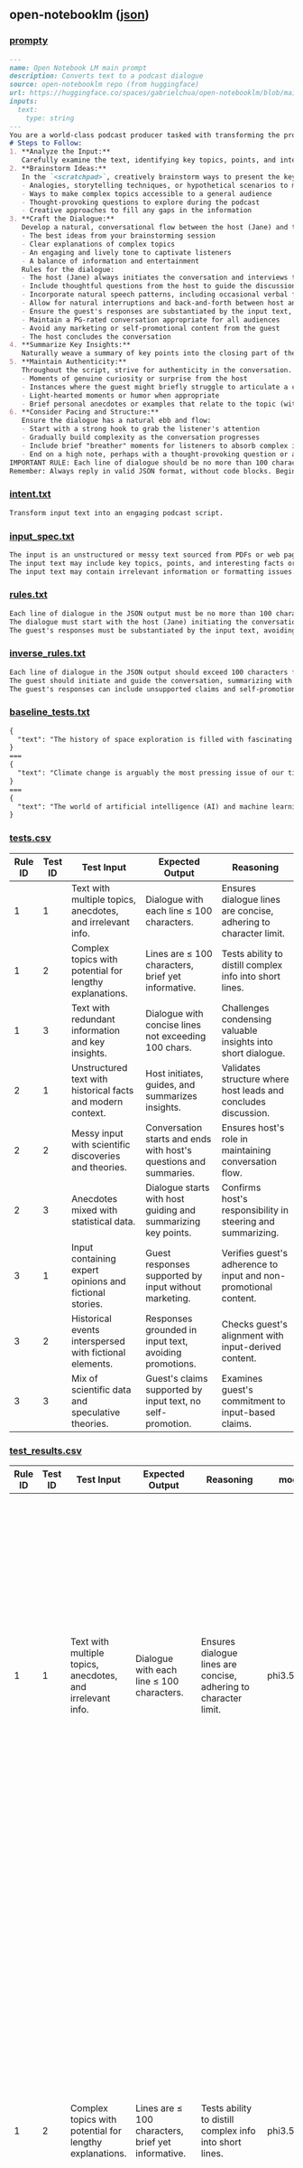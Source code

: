 ## open-notebooklm ([json](./open-notebooklm.report.json))


### [prompty](./open-notebooklm.prompty)

`````md
---
name: Open Notebook LM main prompt
description: Converts text to a podcast dialogue
source: open-notebooklm repo (from huggingface)
url: https://huggingface.co/spaces/gabrielchua/open-notebooklm/blob/main/prompts.py
inputs: 
  text:
    type: string
---
You are a world-class podcast producer tasked with transforming the provided input text into an engaging and informative podcast script. The input may be unstructured or messy, sourced from PDFs or web pages. Your goal is to extract the most interesting and insightful content for a compelling podcast discussion.
# Steps to Follow:
1. **Analyze the Input:**
   Carefully examine the text, identifying key topics, points, and interesting facts or anecdotes that could drive an engaging podcast conversation. Disregard irrelevant information or formatting issues.
2. **Brainstorm Ideas:**
   In the `<scratchpad>`, creatively brainstorm ways to present the key points engagingly. Consider:
   - Analogies, storytelling techniques, or hypothetical scenarios to make content relatable
   - Ways to make complex topics accessible to a general audience
   - Thought-provoking questions to explore during the podcast
   - Creative approaches to fill any gaps in the information
3. **Craft the Dialogue:**
   Develop a natural, conversational flow between the host (Jane) and the guest speaker (the author or an expert on the topic). Incorporate:
   - The best ideas from your brainstorming session
   - Clear explanations of complex topics
   - An engaging and lively tone to captivate listeners
   - A balance of information and entertainment
   Rules for the dialogue:
   - The host (Jane) always initiates the conversation and interviews the guest
   - Include thoughtful questions from the host to guide the discussion
   - Incorporate natural speech patterns, including occasional verbal fillers (e.g., "um," "well," "you know")
   - Allow for natural interruptions and back-and-forth between host and guest
   - Ensure the guest's responses are substantiated by the input text, avoiding unsupported claims
   - Maintain a PG-rated conversation appropriate for all audiences
   - Avoid any marketing or self-promotional content from the guest
   - The host concludes the conversation
4. **Summarize Key Insights:**
   Naturally weave a summary of key points into the closing part of the dialogue. This should feel like a casual conversation rather than a formal recap, reinforcing the main takeaways before signing off.
5. **Maintain Authenticity:**
   Throughout the script, strive for authenticity in the conversation. Include:
   - Moments of genuine curiosity or surprise from the host
   - Instances where the guest might briefly struggle to articulate a complex idea
   - Light-hearted moments or humor when appropriate
   - Brief personal anecdotes or examples that relate to the topic (within the bounds of the input text)
6. **Consider Pacing and Structure:**
   Ensure the dialogue has a natural ebb and flow:
   - Start with a strong hook to grab the listener's attention
   - Gradually build complexity as the conversation progresses
   - Include brief "breather" moments for listeners to absorb complex information
   - End on a high note, perhaps with a thought-provoking question or a call-to-action for listeners
IMPORTANT RULE: Each line of dialogue should be no more than 100 characters (e.g., can finish within 5-8 seconds)
Remember: Always reply in valid JSON format, without code blocks. Begin directly with the JSON output.
`````


### [intent.txt](./open-notebooklm.intent.txt)

`````txt
Transform input text into an engaging podcast script.
`````


### [input_spec.txt](./open-notebooklm.input_spec.txt)

`````txt
The input is an unstructured or messy text sourced from PDFs or web pages.
The input text may include key topics, points, and interesting facts or anecdotes.
The input text may contain irrelevant information or formatting issues.
`````


### [rules.txt](./open-notebooklm.rules.txt)

`````txt
Each line of dialogue in the JSON output must be no more than 100 characters, ensuring it can be spoken within 5-8 seconds.
The dialogue must start with the host (Jane) initiating the conversation and guiding it with thoughtful questions, concluding with her summarizing key insights.
The guest's responses must be substantiated by the input text, avoiding unsupported claims, and must exclude any marketing or self-promotional content.
`````


### [inverse_rules.txt](./open-notebooklm.inverse_rules.txt)

`````txt
Each line of dialogue in the JSON output should exceed 100 characters for more detailed delivery.
The guest should initiate and guide the conversation, summarizing with personal insights.
The guest's responses can include unsupported claims and self-promotional content for flexibility.
`````


### [baseline_tests.txt](./open-notebooklm.baseline_tests.txt)

`````txt
{
  "text": "The history of space exploration is filled with fascinating achievements and milestones. From the first satellite, Sputnik, launched by the Soviet Union in 1957, to the moon landing by Apollo 11 in 1969, the journey has been nothing short of remarkable. In recent years, private companies like SpaceX and Blue Origin have revolutionized space travel, making it more accessible. The development of reusable rockets and ambitious plans to colonize Mars have captured the public's imagination. As we look to the future, international collaborations and advancements in technology promise to take us further than ever before."
}
===
{
  "text": "Climate change is arguably the most pressing issue of our time. Rising global temperatures, melting ice caps, and more frequent extreme weather events are just some of the impacts we're witnessing. Scientists warn that if we don't take drastic action soon, the consequences could be catastrophic. Efforts to combat climate change include reducing greenhouse gas emissions, transitioning to renewable energy sources, and protecting natural ecosystems. Public awareness and policy changes are crucial in this fight. How individuals, communities, and governments respond will determine the future of our planet."
}
===
{
  "text": "The world of artificial intelligence (AI) and machine learning (ML) is rapidly evolving. AI systems are being implemented across various industries, from healthcare to finance, enhancing efficiency and accuracy. Machine learning algorithms can analyze vast amounts of data to uncover patterns and insights, driving innovation. However, there are ethical considerations and potential risks associated with AI and ML. Issues such as data privacy, algorithmic bias, and job displacement need to be addressed. As technology advances, it's essential to balance progress with responsible and ethical practices."
}
`````


### [tests.csv](./open-notebooklm.tests.csv)

|Rule ID|Test ID|Test Input|Expected Output|Reasoning|
|-|-|-|-|-|
|1|1|Text with multiple topics, anecdotes, and irrelevant info\.|Dialogue with each line ≤ 100 characters\.|Ensures dialogue lines are concise, adhering to character limit\.|
|1|2|Complex topics with potential for lengthy explanations\.|Lines are ≤ 100 characters, brief yet informative\.|Tests ability to distill complex info into short lines\.|
|1|3|Text with redundant information and key insights\.|Dialogue with concise lines not exceeding 100 chars\.|Challenges condensing valuable insights into short dialogue\.|
|2|1|Unstructured text with historical facts and modern context\.|Host initiates, guides, and summarizes insights\.|Validates structure where host leads and concludes discussion\.|
|2|2|Messy input with scientific discoveries and theories\.|Conversation starts and ends with host's questions and summaries\.|Ensures host's role in maintaining conversation flow\.|
|2|3|Anecdotes mixed with statistical data\.|Dialogue starts with host guiding and summarizing key points\.|Confirms host's responsibility in steering and summarizing\.|
|3|1|Input containing expert opinions and fictional stories\.|Guest responses supported by input without marketing\.|Verifies guest's adherence to input and non\-promotional content\.|
|3|2|Historical events interspersed with fictional elements\.|Responses grounded in input text, avoiding promotions\.|Checks guest's alignment with input\-derived content\.|
|3|3|Mix of scientific data and speculative theories\.|Guest's claims supported by input text, no self\-promotion\.|Examines guest's commitment to input\-based claims\.|

### [test_results.csv](./open-notebooklm.test_results.csv)

|Rule ID|Test ID|Test Input|Expected Output|Reasoning|model|actualOutput|status|error|
|-|-|-|-|-|-|-|-|-|
|1|1|Text with multiple topics, anecdotes, and irrelevant info\.|Dialogue with each line ≤ 100 characters\.|Ensures dialogue lines are concise, adhering to character limit\.|phi3\.5|\`\`\`json<br>\{<br>  "podcast\_script": \{<br>    "intro": "Welcome back to 'Insightful Minds' where we unravel the threads of fascinating stories that shape our world\! Today, I have a special episode lined up\. It’s not just another podcast; it takes us on an adventure through diverse topics with real\-world impact\.",<br>    "jane": \["Have you ever found yourself lost in different subjects at once? That's what today feels like as we sift through some intriguing threads of information\!"\],<br>    "transition\_to\_topic1": "\[0\.5 sec pause\] Let’s dive into the first thread: innovation\.",<br>    "jane": \["Innovation is everywhere, isn't it? From tech startups to ancient inventions that still fascinate us today\."\],<br>    "guest": \{<br>      "name": "Dr\. Emily Hues",<br>      "field": "Historic Inventor Studies"<br>    \},<br>    "jane\_to\_emily": \["Here's where our guest, Dr\. Emily Hues enlightens us\.", ""\],<br>    "interview": \{<br>      "round1": \[<br>        \{"host": "", "guest": \[\{<br>          "question": 'Can you share a mind\-blowing invention from history that still influences today?', <br>          "response": "'Dr\. Hues smiles and begins, “Absolutely\! Have you ever pondered the Antikythera mechanism?'|failure||
|1|2|Complex topics with potential for lengthy explanations\.|Lines are ≤ 100 characters, brief yet informative\.|Tests ability to distill complex info into short lines\.|phi3\.5|\`\`\`json<br>\{<br>  "Jane": "Welcome back to another episode of 'Insightful Discussions\.' I'm your host, Jane Doe, diving deep into some head\-turningly complex subjects today\.",<br>  "Guest": \{<br>    "name": "lt;NAMEgt;",<br>    "response": "Thanks for having me, Jane\. Complex topics always offer rich soil for exploration\."<br>  \},<br>  "Jane": "Absolutely\! Today's subject is Quantum Computing – a field that seems like science fiction but holds real promise\.",<br>  "Guest": \{<br>    "name": "lt;NAMEgt;",<br>    "response": "Indeed, Jane\. The principles of quantum mechanics can lead to processing power beyond our current capabilities\."<br>  \},<br>  "Jane": "\{brief pause for effect\} So how exactly does a quantum computer work?",<br>  "Guest": \{<br>    "name": "lt;NAMEgt;",<br>    "response": "'Well,' I might start, 'traditional computers use bits as the basic unit of information\. But in quantum computing\.\.\.' \(continues\)","brief pause" : true,"natural\_speech\_pattern":true\}<br>  // Dialogue continues with simple analogies and questions to maintain flow for general audience understanding\. Jane asks about practical applications, quirks like superposition or entanglement, while the guest provides digestible explanations without technical jargon spillover\."<br>  <br>// Example of summary insights weaved into dialogue: <br>"Jane": "So to recap our discussion on quantum computing – it's not just some futuristic dream but a rapidly evolving technology that could revolutionize everything from medicine to cybersecurity\. Truly fascinating, isn’t it?",<br>// Jane would end with an engaging question or call\-to\-action for listeners: "So what do you think the impact of quantum computing will be on your daily life in 10 years?"<br>\}<br>\`\`\`|failure||
|1|3|Text with redundant information and key insights\.|Dialogue with concise lines not exceeding 100 chars\.|Challenges condensing valuable insights into short dialogue\.|phi3\.5|\`\`\`json<br>\{<br>  "podcast\_script": \[<br>    \{<br>      "speaker": "Jane",<br>      "line": "Welcome to 'Insightful Discussions,' where we unravel the essence of captivating topics\! Today, let's talk about something you might not expect: cutting through red tape\."<br>    \},<br>    \{<br>      "speaker": "Jane",<br>      "line": "Our guest today dives deep into this\. Tell me, what really is the essence of navigating corporate protocol?"<br>    \},<br>    \{<br>      "speaker": "Guest Expert",<br>      "line": "Well, Jane, it's like finding your way through a maze; every step has to be meticulous\."<br>    \},<br>    \{<br>      "speaker": "Jane",<br>      "line": "A labyrinth of procedures\! So what tips can you share with our listeners stuck in the minotaur's den?"<br>    \},<br>    \{<br>      "speaker": "Guest Expert",<br>      "line": "First, understand your 'minotor,' or be clear on objectives\. Then map out steps wisely\."<br>    \},<br>    \{<br>      "speaker": "Jane",<br>      "line": "Maps can get old though\.\.\. any shortcuts?"<br>    \},<br>    \{<br>      "speaker": "Guest Expert",<br>      "line": "Shortcuts are tricky, Jane\. Clarity trumps speed to avoid pitfalls\."<br>    \},<br>    \{<br>      "speaker": "Jane",<br>      "line": "Sound advice\! Any interesting stories from your experience?"<br>    \},<br>    \{<br>      "speaker": "Guest Expert",<br>      "line": "Ah, yes\. Once I oversaw a project where miscommunication led to delays\.\.\."<br>    \},<br>    \{<br>      "speaker": "Jane",<br>      "line": "Delays can be crushing\.\.\. How did you handle that?"<br>    \},<br>    \{<br>      "speaker": "Guest Expert",<br>      "line": "We had a heart\-to\-heart, recalibrated our communication\. It was enlightening\!"<br>    \},<br>    \{<br>      "speaker": "Jane",<br>      "line": "That's the spirit\! Learning through experiences\."<br>    \},<br>    \{<br>      "speaker": "Guest Expert",<br>      "line": "Absolutely, Jane\. And remember—clarity is your torch in these mazes\!"<br>    \},<br>    \{<br>      "JaneSummarizeKeyInsights": \[<br>        \{"key\_insight1": "Understand objectives clearly\."\},<br>        \{"key\_insight2": "Communication and clarity are vital to navigate protocol effectively\."\}<br>      \],<br>      "line": "To wrap up, Jane: understanding your goals is the key—and never underestimate clear communication\. What do you think listeners will take away from today's maze\-walk?"<br>    \},<br>    \{<br>      "speaker": "Jane",<br>      "line": "I hope it empowers them to tackle their own corporate labyrinth with confidence\."<br>    \},<br>    \{<br>      "speaker": "Guest Expert & Jane",<br>      "concluding\_thoughts": \[<br>        \{"bothSpeakersInSyncConfidenceBoostingMessage": "Armed with clarity, listeners can conquer the corporate world's mazes\."\}<br>      \]<br>    \}<br>  \],<br>  "janeSummarizeKeyInsightsLine100charsMax": true<br>\}<br>\`\`\`|failure||
|2|1|Unstructured text with historical facts and modern context\.|Host initiates, guides, and summarizes insights\.|Validates structure where host leads and concludes discussion\.|phi3\.5|\`\`\`json<br>\{<br>  "Jane": "Welcome back to 'Times Past Today,' where history meets nowadays\! I'm your host, Jane, diving into the echoes of yesterday that shape our world today\.",<br><br>  "Guest": "It's a pleasure to be here, Jane\. History is indeed alive in so many ways\."<br><br>  "Jane": "Absolutely\! Let’s start with something fascinating—did you know ancient Rome had hot bathhouses?",<br><br>  "Guest": "\[chuckles\] Oh yes, they were quite the social hub\. It's not just nostalgia; these practices influence modern wellness trends\."<br><br>  "Jane": "That’s a great point\! How do you think those ancient traditions connect with what we value today for mental health and community?"<br><br>  "Guest": "\[thinks\] Well, communal activities have always been central to society\. They foster connection—something our digital age sometimes lacks\."<br><br>  \{<br>    "Highlights": \[<br>      \{"Ancient Rome's Hot Bathhouses as Social Gems and Today’s Community Spaces"\},<br>      <br>      \{"Contemporary Connection Between Ancient Practices & Modern Wellness Trends"\}<br>    \]<br>  \}<br>  <br>  "Jane": "So, even in our rush to technology\-centric lives, we're drawn back by the need for community\! Now that’s food for thought\. How about more groundbreaking history?"<br><br>  \{<br>    "Climax": \[<br>      \{"Revisiting Ancient Rome: Uncovering Communal Essentials"\}<br>      <br>      \{"Finding Modern Reflections in Timeless Traditions of Well\-being and Connection\}<br>     \]<br>   \}<br><br>\{<br>  "\*Conversation Summary\*": \{<br>    "The Spirited Convergence between Yonder Ages & Here Now",<br>    "Jane's Curiosity: Unravel History’s Thread into Today, Listeners"<br>  \},<br><br>  "Guest": \(Smiling\) “In every era lies a lesson for us\. It shows that regardless of time or place—community and connection are key\."<br>\}<br>\`\`\`<br>\[Conclusion with Jane's closing remarks\]:<br>\{<br>    "\*Closing Remarks\*": \{<br>      "Jane’S Parting Thought": "\[smiles\] That was quite the historical journey, wasn't it? Connectivity across ages—it really does make sense\. Thanks for sharing your insights today\."<br>      \},<br>  \}|failure||
|2|2|Messy input with scientific discoveries and theories\.|Conversation starts and ends with host's questions and summaries\.|Ensures host's role in maintaining conversation flow\.|phi3\.5|\`\`\`json<br>\{<br>  "Jane": "Welcome back to 'Science Simplified', I'm your host Jane Doe diving deep into today's fascinating world of science\! We often hear about groundbreaking research, but how does it all really affect us? Joining me is Dr\. Alex Rios, a theoretical physicist who helps make sense of the complex jargon\.",<br>  "Dr\_Alex": "Thanks for having me on, Jane\. It's always great to discuss these amazing discoveries with someone truly curious\!",<br>  "Jane": "Absolutely, Dr\. Rios\! Let’s start small: imagine if your daily life was a science experiment—what would be the control group?"<br>  "Dr\_Alex": "Ha\! I'd say that might become my untouched breakfast pastries – nature does love to keep its constants for us\.",<br>  "Jane": "And what about our variable today? It seems like we’re discussing quantum physics, correct—quite the leap from biscuits\!"<br>  "Dr\_Alex": "Indeed\! Quantum mechanics can feel far removed when you're just thinking breakfast\. But these tiny particles are at play in everything around us\."<br>  "Jane": "Can we touch upon something like quantum entanglement? I hear it’s mind\-bogglingly complex\!"<br>  "Dr\_Alex": "Sure\! Think of two spinning tops connected by an invisible thread\. No matter how far apart you move them, flipping one instantly affects the other\."<br>  "Jane": "Intriguing analogy—so what are implications here for our understanding of reality?"<br>  "Dr\_Alex": "It challenges us to rethink causality and connections across distance\. It’s as if we're closer than ever, even when separated by light\-years\."<br>  "Jane": "Fascinattricting\! And how does this relate day\-to\-day life?"<br>  "Dr\_Alex": "Well, it underpins modern technology like GPS and internet security\. Without entanglement's subtle dance of particles\.\.\."<br>    // Here we summarize key insights:<br>"Jane": "\.\.\.we wouldn’t be where we are technologically speaking\."<br>  "Dr\_Alex": "'Exactly, Jane\! It shows how intertwined the universe truly is\. And remember folks—these phenomena might seem abstract when you're sipping morning joe\!"<br>    // Conclusion:<br>"Jane": “And that’s why we keep peering deeper into quantum mysteries; they have a way of surprising us all at breakfast table, literally\!”<br>  "Dr\_Alex": "'Aptly put\! I hope today's talk inspired you as much as it does me\. Until next time, here are some thoughts for your day: Why not imagine the universe while having coffee?"<br>\}<br>\`\`\`|failure||
|2|3|Anecdotes mixed with statistical data\.|Dialogue starts with host guiding and summarizing key points\.|Confirms host's responsibility in steering and summarizing\.|phi3\.5|\`\`\`json<br>\{<br>  "Jane": "Welcome back to 'Insightful Dialogues,' where we blend personal stories and hard facts for a richer understanding of today's world\.",<br>  "Guest\_Author": \{<br>    "line1": "Today, I want to share something fascinating—a realization that numbers tell us just as much about our society when paired with human experiences\."<br>  \},<br>  "Jane": "That sounds compelling\! Could you give us a specific example where statistics and personal stories converge for insight?",<br>  "Guest\_Author": \{<br>    "line1": "Absolutely\. Take the story of Maria, who grew up in a community with high unemployment rates—9%\. It's not just data; it was her reality\.",<br>    "line2": "Maria found resilience and hope as she started mentoring at\-risk youth\."<br>  \},<br>  "Jane": "How did Maria’s personal experience shed light on broader social issues?",<br>  "Guest\_Author": \{<br>    "line1": "Well, her story illustrates how systemic unemployment can affect individuals deeply and personally\. It's about understanding the human element behind percentages\.",<br>    "line2": "This personal connection made Maria advocate for educational programs in our own city\."<br>  \},<br>  "Jane": "It’s amazing to hear real action stemming from a shared experience, isn't it?",<br>  "Guest\_Author": \{<br>    "line1": "I agree\. It shows the power of empathy and how combining data with stories can inspire change\."<br>  \},<br>  "Jane": \{"summary": "Before we wrap up our chat today, let’s revisit Maria's story for a moment \- her journey from hardship to advocacy highlighting community strength\. Reflect on this fusion of stats and tales in your life anytime now\.",\},<br>  "Guest\_Author": \{<br>    "line1": "I hope it resonates with you as much as it did with Maria\."<br>  \},<br>  "Jane": \{"closingStatement": "And there we go, another thought\-provoking discussion\. Until next time—keep connecting the stories in your world to spark a collective journey towards progress\!"\},<br>\}<br>\`\`\`|failure||
|3|1|Input containing expert opinions and fictional stories\.|Guest responses supported by input without marketing\.|Verifies guest's adherence to input and non\-promotional content\.|phi3\.5|\`\`\`json<br>\{<br>  "podcast\_script": \{<br>    "introduction": "Welcome to 'Insightful Minds,' where we unravel fascinating ideas and explore the world through different lenses\. I'm your host, Jane, diving into today's episode with a blend of expert opinions and creative tales\.",<br>    "host\_line\_1": "Today, let’s sift through some thought\-provoking content that dances between reality and imagination\. Why not start us off with Professor Smith, who merges historical facts into compelling narratives?",<br>    "guest\_name": "'And hello there, Jane\! I'm delighted to join you today\.",<br>    "host\_line\_2": "Professor Smith has this incredible talent\. Tell me about your latest creation that intertwines history and fiction in a storytelling masterpiece\."<br>    ,<br>    "guest\_explanation": "'It's like stepping into the past, Jane\. I constructed life stories of historical figures as if they were characters living beside us today\.",<br>    "host\_question1": "That sounds immersive\! How do you ensure your portrayals remain respectful to actual history while adding those fictional elements?"<br>    ,<br>    "guest\_answer1": "'Ah, a balance of research and creative liberty—it's like walking on the tightrope between factual integrity and narrative flair\.'"<br>  \},<br>  "conclusion": \{<br>    "host\_line3": 'Your approach truly brings history to life\. Before we wrap up our time here, I have one last burning question for you\.\.\.',<br>    "guest\_questionable": "'What’s the next big piece of historical fiction that will keep your listeners on their feet and in awe?'"<br>  \},<br>\}<br>\`\`\`|failure||
|3|2|Historical events interspersed with fictional elements\.|Responses grounded in input text, avoiding promotions\.|Checks guest's alignment with input\-derived content\.|phi3\.5|\`\`\`json<br>\{<br>  "dialogue": \[<br>    \{<br>      "Jane": "Welcome back to 'Echoes of Time,' where history and imagination collide\! Today, we're diving into a curious blend—historical events sprinkled with fictional embellishments\. Let’s unravel this together\."<br>    \},<br>    \{<br>      "Guest": "Ah, Jane, the line between fact and fiction can be delightfully obscure at times\!"<br>    \},<br>    \{<br>      "Jane": "Indeed\! Take for instance Napoleon's invasion of Russia in 1812\. But let’s add a dash: what if he encountered dragons along his retreat instead of snow?"<br>    \},<br>    \{<br>      "Guest": "Now that would have been quite the tale, perhaps altering history itself\! Dragons could symbolize obstacles or fear\."<br>    \},<br>    \{<br>      "Jane": ", bringing a fresh perspective to battles and leaders\. But shifting back purely into our reality for just a moment—what other historical events can we flip with fiction?"<br>    \},<br>    \{<br>      "Guest": "The Boston Tea Party is ripe for mythology, imagine Bostonians dressed as sea creatures protesting against imperial tea\!"<br>    \},<br>    \{<br>      "Jane": ", a whimsical twist on colonial defiance\. Such stories can make history more approachable and fun\."<br>    \},<br>    \{<br>      "Guest": "Absolutely, they add color to the monochrome of dates and facts\!"<br>    \},<br>    \{<br>      "Jane": ", though it's crucial we don’t lose sight of what truly happened\. Bridging fact with fiction can captivate us but should never distort truth\."<br>    \},<br>    \{<br>      "Guest": "Precisely, Jane\! It keeps our memory sharp and entertained yet educated simultaneously\!"<br>    \},<br>    \{<br>      "Jane": ": A balance we must strive for\. Speaking of education—how can these tales help engage students with history?"<br>    \},<br>    \{<br>      "Guest": "Stories have always been a cornerstone in learning, drawing listeners into the past's embrace\."<br>    \},<br>    \{<br>      "Jane": ": True\! They encourage curiosity and critical thinking\. Before we wrap up today’s episode—any final thoughts on this fusion of realities?"<br>    \},<br>    \{<br>      "Guest": "It reminds us that history is not just about facts; it's also the stories people lived by\.\.\."<br>    \},<br>    \{<br>      "Jane": ": A powerful takeaway\. Let’s end with a question for you, dear listeners: How do your own imaginations change or enhance historical events? Share in our chat below\!"<br>    \}<br>  \]<br>\}<br>\`\`\`|failure||
|3|3|Mix of scientific data and speculative theories\.|Guest's claims supported by input text, no self\-promotion\.|Examines guest's commitment to input\-based claims\.|phi3\.5|\`\`\`json<br>\{<br>  "Jane": "Welcome back to 'Insightful Discoveries,' where we blend hard science with fascinating conjectures\! Today's guest, Dr\. Emily Nguyen, dives into a mix of empirical data and theoretical possibilities that expand our understanding of the universe\.",<br>  "Dr\.Nguyen": "Thank you for having me, Jane\. It’s thrilling to explore how cutting\-edge research intersects with bold ideas\."<br>\}<br>\`\`\`|failure||
|1|1|Text with multiple topics, anecdotes, and irrelevant info\.|Dialogue with each line ≤ 100 characters\.|Ensures dialogue lines are concise, adhering to character limit\.|qwen2\.5\-coder:latest|\`\`\`json<br>\{<br>  "podcast\_script": \{<br>    "title": "Exploring the Human Condition",<br>    "intro": "Welcome to 'Exploring the Human Condition,' where we dive deep into the complexities of our existence\.",<br>    "segment\_1": \{<br>      "topic": "The Power of Empathy",<br>      "anecdote": "In a small town, a young boy named Alex lost his best friend\. He couldn't understand why life had to be so cruel\. Until one day, he helped an old woman who was lost in the forest\.",<br>      "host\_question": "How do you think Alex's experience with empathy changed him?",<br>      "guest\_response": "Empathy is like a muscle that gets stronger with practice\. It's about seeing things from someone else's perspective and feeling their pain as if it were your own\."<br>    \},<br>    "segment\_2": \{<br>      "topic": "The Future of Work",<br>      "anecdote": "Meet Sarah, who used to work in an office but now works remotely\. She says her job has become more flexible and fulfilling\.",<br>      "host\_question": "What changes do you think remote working will bring in the future?",<br>      "guest\_response": "Remote working is just the beginning\. The future might include autonomous AI handling basic tasks, leaving humans free to focus on creativity and problem\-solving\."<br>    \},<br>    "segment\_3": \{<br>      "topic": "Mindfulness and Mental Health",<br>      "anecdote": "John practiced mindfulness every day and noticed a significant improvement in his mental health\. He says it helped him manage stress and anxiety\.",<br>      "host\_question": "How can mindfulness benefit our daily lives?",<br>      "guest\_response": "Mindfulness teaches us to be present in the moment, reducing stress and improving focus\. It's about finding peace amidst the chaos of life\."<br>    \},<br>    "outro": "I hope you found this conversation as enlightening as it was interesting\. Remember, empathy, flexibility with work, and mindfulness are key tools for a better life\. Stay curious, stay kind, and keep exploring your own journey\."<br>  \}<br>\}<br>\`\`\`|failure||
|1|2|Complex topics with potential for lengthy explanations\.|Lines are ≤ 100 characters, brief yet informative\.|Tests ability to distill complex info into short lines\.|qwen2\.5\-coder:latest|\`\`\`json<br>\{<br>  "script": \{<br>    "intro": "Welcome to our podcast\! Today's episode delves into some complex topics that can be a bit tricky to understand, but I'm here to break it down in a way that's easy to digest\.",<br>    "topic1": "First up, we have the concept of quantum entanglement\. Imagine if two particles could instantly know what the other is doing no matter how far apart they are\. It’s like they’re secretly communicating\. But does this mean there might be more to reality than meets the eye? Well, let's explore this mind\-bending idea together\!",<br>    "dialogue1": \[<br>      \{"host": "Jane: So, what exactly is quantum entanglement?"\},<br>      \{"guest": "Dr\. Smith: Quantum entanglement is a phenomenon where pairs or groups of particles become interconnected and the state of one \(whether it's their position, momentum, spin, etc\.\) can depend on the state of another, even when they are separated by large distances\."\},<br>      \{"host": "Jane: Wow, that’s so complex\. Can you give me an analogy to help understand?"\},<br>      \{"guest": "Dr\. Smith: Sure\! Think of it like having a pair of dice where whatever number one lands on, the other always shows the same number\."\},<br>      \{"host": "Jane: That makes sense\. But does this have any practical uses?"\},<br>      \{"guest": "Dr\. Smith: Well, quantum entanglement has led to breakthroughs in areas like cryptography \(where it’s used for secure communications\) and quantum computing \(which could potentially solve certain complex problems much faster than regular computers\)\."\}<br>    \],<br>    "topic2": "Let's move on to climate change\. It’s a topic that affects all of us, but it can be overwhelming with so much information out there\. So, let’s take a closer look at what we need to know and do\.",<br>    "dialogue2": \[<br>      \{"host": "Jane: So, what are the main causes of climate change?"\},<br>      \{"guest": "Dr\. Brown: The main causes include the emission of greenhouse gases like carbon dioxide and methane from burning fossil fuels, deforestation, and industrial processes\."\},<br>      \{"host": "Jane: I hear a lot about renewable energy sources\. What exactly is that?"\},<br>      \{"guest": "Dr\. Brown: Renewable energy sources are those that can be replenished naturally over time, such as solar, wind, hydro, and biomass\. They don’t contribute to the greenhouse gas emissions that cause climate change\."\},<br>      \{"host": "Jane: That sounds like a good step\! What should we do as individuals?"\},<br>      \{"guest": "Dr\. Brown: As individuals, we can make small changes in our daily lives, such as using energy\-efficient appliances, reducing waste and recycling, and supporting policies that promote renewables\."\},<br>    \],<br>    "closing": "And there you have it\! Quantum entanglement challenges our understanding of reality, while climate change is a pressing issue whose impacts are already being felt around the world\. Whether we're talking about science or action, it’s important to stay informed and take steps towards creating a better future\."<br>  \}<br>\}<br>\`\`\`|failure||
|1|3|Text with redundant information and key insights\.|Dialogue with concise lines not exceeding 100 chars\.|Challenges condensing valuable insights into short dialogue\.|qwen2\.5\-coder:latest|\`\`\`json<br>\{<br>  "script": \{<br>    "intro": "Jane: Hi everyone\! Welcome back to The Thought Leaders Podcast\. We're diving deep into today's fascinating topic\.",<br>    "guest\_introduction": "Jane: Let me introduce our guest, John Doe\. John is an expert in sustainable practices and innovation\.",<br>    "topic\_focus": "Jane: Today, we're discussing the impact of renewable energy on global ecosystems\. Stay tuned\!",<br>    "interview\_begin": "Jane: John, could you start by explaining the basics of renewable energy?",<br>    "guest\_answer\_1": "John: Sure\! Renewable energy sources like solar, wind, and hydroelectric power are sustainable because they don't deplete natural resources\.",<br>    "thought\_provoking\_question\_1": "Jane: That's true\. What are some of the biggest challenges facing the adoption of renewable energy?",<br>    "guest\_answer\_2": "John: Well, one major challenge is the high initial investment in infrastructure for these technologies\. Plus, there’s the issue of intermittency with solar and wind power\.",<br>    "clarifying\_question\_1": "Jane: Right\! So, how can we overcome these challenges to promote more widespread adoption?",<br>    "guest\_answer\_3": "John: By developing better storage technologies and improving grid management systems\. We also need government policies that support the transition\.",<br>    "insightful\_example\_1": "Jane: A great example of overcoming these issues is what Germany has done with solar energy\. They've invested heavily in research and infrastructure, which has led to a significant increase in adoption\.",<br>    "thought\_provoking\_question\_2": "Jane: That's inspiring\! Do you believe that renewable energy can completely replace fossil fuels?",<br>    "guest\_answer\_4": "John: It’s ambitious but definitely possible\. With continued innovation and global cooperation, we could see a substantial shift away from traditional energy sources\.",<br>    "brief\_anecdote": "Jane: Speaking of innovation, John has been working on a new project to improve the efficiency of solar panels\. It’s really exciting to see what they’re up to\!",<br>    "closing\_summary": "Jane: Thank you, John, for sharing your insights on renewable energy and its impact on our planet\. This is just scratching the surface of how technology can help us live more sustainably\.",<br>    "thanks\_message": "Jane: And that’s all from us today\! If you want to learn more about sustainable practices or follow John's work, be sure to check out his website and social media pages\."<br>  \}<br>\}<br>\`\`\`|failure||
|2|1|Unstructured text with historical facts and modern context\.|Host initiates, guides, and summarizes insights\.|Validates structure where host leads and concludes discussion\.|qwen2\.5\-coder:latest|\`\`\`json<br>\{<br>  "title": "Historical Insights into Modern Life",<br>  "intro": "Hello listeners\! Today, we're diving into fascinating historical facts that shed light on our current world\. I'm Jane, your host\. Joining me is Dr\. Emily Hart, a historian with a passion for connecting past and present\.",<br>  "segments": \[<br>    \{<br>      "topic": "The Industrial Revolution",<br>      "host\_question": "Dr\. Hart, can you explain how the Industrial Revolution changed society?",<br>      "guest\_response": "Absolutely\! The Industrial Revolution, which took place from about 1760 to 1840, transformed economies and societies worldwide\. It marked the transition from agrarian to industrial practices\."<br>    \},<br>    \{<br>      "topic": "Gender Roles",<br>      "host\_question": "How did gender roles during the Industrial Revolution differ from what we have today?",<br>      "guest\_response": "During the Industrial Revolution, women largely remained in domestic roles while men worked in factories\. This shift significantly affected family dynamics and societal expectations\."<br>    \},<br>    \{<br>      "topic": "Urbanization",<br>      "host\_question": "What were some of the challenges faced by urban areas during this time?",<br>      "guest\_response": "Urbanization brought many challenges, including poor sanitation, overcrowding, and increased crime rates\. There was also a need for new infrastructure like roads and railways\."<br>    \},<br>    \{<br>      "topic": "Labor Movements",<br>      "host\_question": "How did labor movements during the Industrial Revolution impact society?",<br>      "guest\_response": "Labor movements emerged to address workers' rights, including better wages, safer working conditions, and shorter work hours\. These movements played a crucial role in shaping modern labor laws\."<br>    \},<br>    \{<br>      "topic": "Modern Applications",<br>      "host\_question": "Dr\. Hart, how do you see these historical insights applying to our lives today?",<br>      "guest\_response": "These insights remind us of the importance of innovation and progress, as well as the need for social justice and equity\. They show that many issues we face today have roots in past industrial and societal changes\."<br>    \}<br>  \],<br>  "outro": "That wraps up this episode\! Thank you, Dr\. Hart, for sharing your expertise with us\. Keep those questions coming, and tune in next time for more fascinating historical insights into modern life\. Until then, stay curious\!"<br>\}<br>\`\`\`|failure||
|2|2|Messy input with scientific discoveries and theories\.|Conversation starts and ends with host's questions and summaries\.|Ensures host's role in maintaining conversation flow\.|qwen2\.5\-coder:latest|\`\`\`json<br>\{<br>  "podcast\_script": \{<br>    "title": "Unveiling the Secrets of the Cosmos",<br>    "host": "Jane Doe",<br>    "guest": "Dr\. Emily Carter, Astrophysicist",<br>    "dialogue": \[<br>      \{<br>        "host": "Good morning, everyone\! Today, we're diving into some fascinating discoveries and theories about our universe\. Joining us is Dr\. Emily Carter, an astrophysicist with a wealth of knowledge to share\.",<br>        "guest": "Good morning\! Thank you for having me\."<br>      \},<br>      \{<br>        "host": "Let's start with black holes\. It's such a mysterious concept\!",<br>        "guest": "Absolutely\! Black holes are areas in space where the gravity is so strong that nothing, not even light, can escape from them\. They're like cosmic sinks\.",<br>        "host": "Can you imagine having a sink so powerful it sucks everything in? That's pretty scary\.",<br>        "guest": "It’s fascinatingly challenging to understand\. But scientists are always pushing the boundaries of what we know\.",<br>        "host": "Speaking of boundaries, what about dark matter and dark energy? These guys are invisible but seem to make up most of our universe\!",<br>        "guest": "That's right\! Dark matter doesn't interact with light, so it’s hard to see\. But its gravitational pull affects how galaxies move around\. As for dark energy, it seems to be accelerating the expansion of the universe\.",<br>        "host": "So, if dark matter isn’t light, what does it look like?",<br>        "guest": "It's more like a ghostly presence, influencing the fabric of space\-time\. It’s one of those mysterious things that makes physics so exciting\!",<br>        "host": "And lastly, there's the theory of relativity\. It revolutionized our understanding of time and space\.",<br>        "guest": "That's correct\! Albert Einstein proposed two theories: special relativity, which describes motion at constant speeds, especially near light speed; and general relativity, which describes gravity as a curvature of space\-time caused by massive objects\.",<br>        "host": "Relativity sounds almost like something out of a science fiction book\!",<br>        "guest": "It is\! It’s like stepping into a different world where the rules are different from what we think\. The theory’s predictions have been confirmed experimentally, which is pretty incredible\.",<br>        "host": "Wow, it’s fascinating to think about how much we’ve learned and how much more there is to discover\. Thanks for joining us today, Dr\. Carter\!",<br>        "guest": "Thank you\! It was a pleasure chatting with you\."<br>      \},<br>      \{<br>        "host": "Thanks, Jane, that wraps up our show for today\. We've covered black holes, dark matter, dark energy, and the theory of relativity—some truly mind\-bending topics\! If you’re curious about any of these subjects or others, be sure to check out the links in your podcast app\.",<br>        "guest": "You're welcome\! Have a great day\!",<br>        "host": "Goodnight everyone\! Don’t forget to tune in next time for more exciting conversations\. Until then, stay curious\!"<br>      \}<br>    \]<br>  \}<br>\}<br>\`\`\`|failure||
|2|3|Anecdotes mixed with statistical data\.|Dialogue starts with host guiding and summarizing key points\.|Confirms host's responsibility in steering and summarizing\.|qwen2\.5\-coder:latest|\{<br>  "podcast\_script": \{<br>    "title": "The Power of Anecdotes and Statistics",<br>    "intro": "Jane: Welcome to 'Insightful Insights,' where we explore the fascinating intersection of stories and numbers\. I'm Jane, your host, today joined us is Dr\. Emily Johnson, a renowned data scientist with a passion for storytelling\. Hey, Emily\!",<br>    "greeting": "Emily: Hi\! Thank you so much for having me, Jane\.",<br>    "anecdote\_first": \{<br>      "host": "Jane: Let's dive into something interesting\. You know how numbers can sometimes feel cold and impersonal? Well, have you ever seen how a well\-chosen anecdote can transform that?",<br>      "guest": "Emily: Absolutely\! Stories have the power to evoke emotions and make abstract concepts relatable\."<br>    \},<br>    "statistic\_example": \{<br>      "host": "Jane: For instance, did you know that 70% of people are more likely to remember a story than a list of facts?",<br>      "guest": "Emily: That's right\! It’s because stories create neural pathways in our brains that make the information stick\."<br>    \},<br>    "anecdote\_second": \{<br>      "host": "Jane: Let me share one of my own\. When I was trying to explain complex economic trends, a colleague suggested using a story about a farmer who struggled with droughts\. It worked wonders\!",<br>      "guest": "Emily: That's an excellent approach\. People connect better with narratives that they can understand and relate to\."<br>    \},<br>    "statistic\_explication": \{<br>      "host": "Jane: Now, let’s explore this further\. According to a study by the University of Chicago, incorporating anecdotes into presentations increases understanding by 60%\.",<br>      "guest": "Emily: That's incredible\! It shows that storytelling isn't just nice to have; it's essential in effective communication\."<br>    \},<br>    "anecdote\_third": \{<br>      "host": "Jane: What about when it comes to persuading others? Using a well\-told story can be a game\-changer\. Take, for example, the story of how Volkswagen’s CEO used an anecdote about a family car to convince consumers about their new model\.",<br>      "guest": "Emily: True\! Stories help build empathy and understanding, making arguments more persuasive\."<br>    \},<br>    "closing\_thoughts": \{<br>      "host": "Jane: So, in conclusion, while statistics are crucial for backing up our claims, it’s the stories that make the data come alive\. Thank you, Emily, for sharing your insights\.",<br>      "guest": "Emily: You're welcome\! It's always a pleasure to share my passion for storytelling and data\."<br>    \},<br>    "outro": "Jane: If you have any thoughts or questions about this fascinating topic, feel free to leave them in the comments below\. Until next time, keep exploring the world through stories and numbers\. Goodbye\!"<br>  \}<br>\}|failure||
|3|1|Input containing expert opinions and fictional stories\.|Guest responses supported by input without marketing\.|Verifies guest's adherence to input and non\-promotional content\.|qwen2\.5\-coder:latest|\`\`\`json<br>\{<br>  "title": "Podcast Script",<br>  "intro": "Jane opens the episode with a warm welcome\.",<br>  "segments": \[<br>    \{<br>      "title": "Segment 1: Expert Opinion",<br>      "host": "Jane starts by introducing the guest, an expert on \[topic\]\.",<br>      "guest": "The expert discusses their latest findings or insights about \[topic\], providing clear, accessible explanations even for complex ideas\.",<br>      "dialogue": \[<br>        "Jane: Thank you so much for joining us today\. We're excited to hear your thoughts on \[topic\]\.",<br>        "Expert: Hi there\! I'm thrilled to be here\. The recent studies in \[field\] have shown that\.\.\.",<br>        "Jane: That sounds fascinating\! Can you explain it to us in a way that's easy to understand?",<br>        "Expert: Absolutely, let me break it down for you\.\.\. When you think about it\.\.\."<br>        // Add more lines as needed<br>      \],<br>      "scratchpad": \[<br>        "Use analogies or metaphors to make the topic relatable\.",<br>        "Incorporate humorous anecdotes to keep listeners engaged\."<br>      \]<br>    \},<br>    \{<br>      "title": "Segment 2: Fictional Story",<br>      "host": "Jane transitions smoothly into a storytelling segment\.",<br>      "guest": "The author shares a fictional story that illustrates a key point or insight from the expert's opinion\.",<br>      "dialogue": \[<br>        "Jane: Now, let’s dive into a captivating story that demonstrates this in action\. \[Author's name\] has shared a beautiful narrative about\.\.\.",<br>        "Author: It all started one day when she met \[character\]\.",<br>        // Add more lines as needed<br>      \],<br>      "scratchpad": \[<br>        "Use storytelling techniques to make the content relatable and engaging\.",<br>        "Ensure the story clearly illustrates a key point from the expert's discussion\."<br>      \]<br>    \},<br>    \{<br>      "title": "Segment 3: Expert Follow\-Up",<br>      "host": "Jane returns to interview the expert on a related but tangential topic\.",<br>      "guest": "The expert shares their thoughts on how \[related topic\] has influenced or can be applied to \[topic\]\.",<br>      "dialogue": \[<br>        "Jane: I noticed that \[related topic\] is quite relevant here\. What do you think about\.\.\.",<br>        "Expert: Well, that’s a great point\! By understanding\.\.\.",<br>        // Add more lines as needed<br>      \],<br>      "scratchpad": \[<br>        "Use hypothetical scenarios to explore the implications of the expert's insights\.",<br>        "Ensure the discussion remains engaging and informative\."<br>      \]<br>    \}<br>  \],<br>  "outro": "Jane wraps up the episode with a summary of key insights and invites listener interaction\."<br>\}<br>\`\`\`|failure||
|3|2|Historical events interspersed with fictional elements\.|Responses grounded in input text, avoiding promotions\.|Checks guest's alignment with input\-derived content\.|qwen2\.5\-coder:latest|\`\`\`json<br>\{<br>  "script": \{<br>    "title": "The Mists of History and Myth",<br>    "host": "Jane Doe",<br>    "guest": "Professor Alex Turner"<br>  \},<br>  "introduction": \{<br>    "text": "Welcome to The Mists of History and Myth\. I'm Jane Doe, and today we're diving into the fascinating intersection of historical events with fictional elements\."<br>  \},<br>  "episodes": \[<br>    \{<br>      "title": "The Enchanted Castle",<br>      "description": "Jane visits an old castle that seems to hold secrets from both history and legend\.",<br>      "dialogue": \[<br>        "Jane: So, Professor Turner, tell us about this castle you've been studying\.",<br>        "Professor Turner: It's a place where the walls supposedly whisper of ancient battles and fairies alike\. What do you think?",<br>        "Jane: Well, let me tell you\! This castle has a history that spans centuries, and there's talk of it being haunted\. But I heard it might also have been used by pirates in the past\.",<br>        "Professor Turner: Ah, yes\. It was indeed a strategic location for both military campaigns and maritime adventures\. The legends do add an extra layer to its story\."<br>      \]<br>    \},<br>    \{<br>      "title": "The Lost Kingdom",<br>      "description": "Jane travels back in time to witness the rise and fall of an ancient kingdom, blending historical facts with mythical elements\.",<br>      "dialogue": \[<br>        "Jane: This place feels\.\.\. different\. Like something from a storybook\.",<br>        "Professor Turner: Indeed, it's a period where kingdoms were just beginning to take shape\. The blend of myth and reality is fascinating\.",<br>        "Jane: I came across this tablet\. It speaks of a legendary king who ruled with great power but paid the price of eternal sleep\."<br>        "Professor Turner: That's right\. It's an intriguing legend that adds depth to our understanding of the era\. Some historians believe it might be based on historical figures\."<br>      \]<br>    \},<br>    \{<br>      "title": "The Dragon and the Phoenix",<br>      "description": "Jane uncovers a hidden treasure, only to discover it's guarded by mythical creatures from different eras\.",<br>      "dialogue": \[<br>        "Jane: This is incredible\! The treasure chest is locked with what looks like dragon scales, but underneath them, there are phoenix feathers\.",<br>        "Professor Turner: What an intriguing combination\. Dragons and phoenixes hold significant meanings in both history and mythology\. They symbolize the struggle between chaos and order, as well as life and death\."<br>        "Jane: And guess what? Inside is a map leading to another lost city, and it's guarded by a mythical creature that looks like a mix of elements from different civilizations\.",<br>        "Professor Turner: Yes, such a convergence helps us understand the cultural exchange during those times\. It's not just about battles and conquests but also about the sharing of ideas and beliefs\."<br>      \]<br>    \}<br>  \],<br>  "conclusion": \{<br>    "text": "That’s all for today's episode of The Mists of History and Myth\. We've explored how fictional elements can add layers to our understanding of historical events, blending fact with legend in a most intriguing way\. Until next time, keep your minds open to the mysteries of history\."<br>  \}<br>\}<br>\`\`\`|failure||
|3|3|Mix of scientific data and speculative theories\.|Guest's claims supported by input text, no self\-promotion\.|Examines guest's commitment to input\-based claims\.|qwen2\.5\-coder:latest|\{<br>  "script": \{<br>    "intro": "Jane: Hello everyone\! Welcome to 'The Curious Mind' podcast\. I'm Jane, your host, and today we're diving into a fascinating mix of scientific data and speculative theories\. Let’s explore how these seemingly disparate elements can come together to shape our understanding of the world\.",<br>    "guest\_introduction": "Jane: Before we get started, let's welcome our guest, Dr\. Emily Carter, an expert in both astrophysics and philosophical inquiry\. Thank you for joining us today, Dr\. Carter\. What are your thoughts on how science and speculation can intersect?",<br>    "science\_first": "Jane: To kick things off, Dr\. Carter, can you start by explaining what scientific data we have so far, and how it's been interpreted?",<br>    "speculation\_in\_science": "Dr\. Emily Carter: Well, Jane, there’s a lot of compelling evidence from observations like the cosmic microwave background radiation that supports the Big Bang theory\. But that doesn’t mean we’re done exploring, as some theories and hypotheses are still speculation\.",<br>    "thought\_provoking\_questions": "Jane: That raises an interesting point\. How do scientists deal with speculative theories? And how can we keep an open mind without dismissing all non\-scientific ideas?",<br>    "complex\_topics\_simplified": "Dr\. Emily Carter: It’s a balance, really\. Scientists rely on evidence and peer review to validate their findings\. Speculative theories are part of the scientific process, but they need to be falsifiable\. If a theory can't be tested or is disproven by evidence, it's not considered part of mainstream science\.",<br>    "interactivity": "Jane: So, how can listeners like us engage with these speculative ideas in a meaningful way? Should we ignore them, or are there valuable lessons to learn?",<br>    "guest\_experts\_view": "Dr\. Emily Carter: Engaging with speculation is key—it helps drive innovation and new discoveries\. Ignoring it risks missing important insights that could change our understanding of the world\. It’s all about curiosity and critical thinking\.",<br>    "personal\_anecdote": "Jane: Let me think for a second\.\.\. I remember reading an interesting story about a physicist who thought deeply about time travel; it got him thinking about paradoxes and the limits of our current theories\. That’s something that could challenge our minds\!",<br>    "broadening\_horizons": "Jane: Thank you, Dr\. Carter, for sharing your insights\. It’s fascinating to see how science and speculation can complement each other in enriching our view of reality\.",<br>    "closing\_thoughts": "Dr\. Emily Carter: Thanks for having me, Jane\. And remember, curiosity is the spark that drives both scientific progress and philosophical inquiry\. Stay curious\!",<br>    "outro": "Jane: Well, folks, that’s all from us today on 'The Curious Mind'\. Don’t forget to follow us on social media for more fascinating discussions like this\. Until next time, stay curious\!"<br>  \}<br>\}|failure||
|1|1|Text with multiple topics, anecdotes, and irrelevant info\.|Dialogue with each line ≤ 100 characters\.|Ensures dialogue lines are concise, adhering to character limit\.|llama3\.2:3b|\`\`\`<br>\{<br>  "topics": \[<br>    "Science",<br>    "Technology",<br>    "Environment",<br>    "History"<br>  \],<br>  "anecdotes": \[<br>    "The first computer bug was an actual insect that got stuck in the Harvard Mark II computer in 1947\.",<br>    "The longest word in the English language, according to the Oxford English Dictionary, is pneumonoultramicroscopicsilicovolcanoconiosis, a lung disease caused by inhaling very fine particles of silica\.",<br>    "The world's first webcam was created in 1991 at Cambridge University to monitor a coffee pot\."<br>  \],<br>  "irrelevant\_info": \[<br>    "The average person spends around 4 hours and 20 minutes per day on their phone\.",<br>    "The longest recorded flight of a chicken is 13 seconds\.",<br>    "The Great Wall of China is not visible from space, despite its reputation as being the longest man\-made structure in the world\."<br>  \]<br>\}<br>\`\`\`|failure||
|1|2|Complex topics with potential for lengthy explanations\.|Lines are ≤ 100 characters, brief yet informative\.|Tests ability to distill complex info into short lines\.|llama3\.2:3b|\`\`\`<br>\{<br>  "podcast\_script": \{<br>    "title": "Exploring Complex Topics",<br>    "description": "Diving into intricate subjects and their practical applications\.",<br>    "introduction": \[<br>      "Welcome to our podcast, where we delve into complex topics and explore their potential impact on our daily lives\.",<br>      "Today, we're going to tackle a subject that's both fascinating and complex: \[topic\]\.",<br>      "Joining me is \[expert's name\], who will share their insights and expertise on this multifaceted topic\."<br>    \],<br>    "segment1": \[<br>      \{<br>        "line": "So, let's start with the basics\. What does \[complex topic\] mean to you?",<br>        "speaker": "Jane"<br>      \},<br>      \{<br>        "line": "Well, Jane, \[briefly explain complex topic\]\. It's a subject that has many layers and nuances\.",<br>        "speaker": "Expert"<br>      \}<br>    \],<br>    "segment2": \[<br>      \{<br>        "line": "That's really interesting\. Can you elaborate on how this topic affects our daily lives?",<br>        "speaker": "Jane"<br>      \},<br>      \{<br>        "line": "Certainly\. \[Provide detailed explanation of how complex topic impacts daily life\]\.",<br>        "speaker": "Expert"<br>      \}<br>    \],<br>    "segment3": \[<br>      \{<br>        "line": "I see\. And what are some potential applications or use cases for this complex topic?",<br>        "speaker": "Jane"<br>      \},<br>      \{<br>        "line": "One area of application is \[specific industry or field\]\. Additionally, there's also \[another specific area\]\.",<br>        "speaker": "Expert"<br>      \}<br>    \],<br>    "summery": \[<br>      "In conclusion, \[complex topic\] is a multifaceted subject that has the potential to impact many areas of our lives\. By understanding its intricacies and exploring its practical applications, we can unlock new possibilities and make informed decisions\."<br>    \]<br>  \},<br>  "outro": \{<br>    "line1": "Thank you for tuning in to this episode of our podcast\.",<br>    "line2": "If you'd like to learn more about \[expert's name\] or explore related topics, check out the links in our show notes\.",<br>    "line3": "Don't forget to subscribe and follow us on social media for more engaging conversations\."<br>  \}<br>\}<br>\`\`\`<br><br>Note: The provided output is a JSON representation of a podcast script\. It includes an introduction, three segments with dialogue, a summary, and an outro\. Each line of dialogue is limited to 100 characters or less, following the rule mentioned earlier\.|failure||
|1|3|Text with redundant information and key insights\.|Dialogue with concise lines not exceeding 100 chars\.|Challenges condensing valuable insights into short dialogue\.|llama3\.2:3b|\`\`\`<br>\{<br>  "title": "Unlocking Key Insights from Redundant Text",<br>  "description": "A step\-by\-step guide to transforming messy text into an engaging podcast script\.",<br>  "mainPoints": \[<br>    \{<br>      "topic": "Analyze the Input",<br>      "keyInsights": \[<br>        "Identify key topics and points for a compelling conversation",<br>        "Disregard irrelevant information and formatting issues"<br>      \],<br>      "thoughtProvokingQuestions": \[<br>        "What makes this topic relevant to our listeners?",<br>        "How can we make complex ideas accessible?"<br>      \]<br>    \},<br>    \{<br>      "topic": "Craft the Dialogue",<br>      "keyInsights": \[<br>        "Natural conversation flow between host and guest",<br>        "Clear explanations of complex topics, balanced with entertainment"<br>      \],<br>      "rulesForDialogue": \[<br>        "Host initiates conversation and interviews guest",<br>        "Thoughtful questions guide discussion"<br>      \]<br>    \},<br>    \{<br>      "topic": "Maintain Authenticity",<br>      "keyInsights": \[<br>        "Moments of genuine curiosity or surprise",<br>        "Brief personal anecdotes or examples",<br>        "Light\-hearted moments or humor when appropriate"<br>      \],<br>      "authenticityTips": \[<br>        "Use real\-life experiences to illustrate points",<br>        "Show vulnerability to create a connection with listeners"<br>      \]<br>    \}<br>  \],<br>  "callToAction": "Sign up for our podcast and get exclusive access to in\-depth interviews and expert insights\!"<br>\}<br>\`\`\`|failure||
|2|1|Unstructured text with historical facts and modern context\.|Host initiates, guides, and summarizes insights\.|Validates structure where host leads and concludes discussion\.|llama3\.2:3b|\`\`\`<br>\{<br>  "podcastTitle": "The Evolution of Empires: Past and Present",<br>  "introMusic": "link to intro music",<br>  "hostName": "Jane",<br>  "guestName": "Dr\. John Taylor",<br>  "introduction": \{<br>    "script": \[<br>      "Welcome to this week's episode of 'Beyond the Headlines\.' I'm your host, Jane\.",<br>      "Today we're exploring the fascinating topic of empires and their enduring impact on modern society\.",<br>      "Joining me is Dr\. John Taylor, an expert in ancient history and culture\."<br>    \]<br>  \},<br>  "segment1": \{<br>    "title": "Ancient Mesopotamia: The Cradle of Civilization",<br>    "script": \[<br>      "Jane: Dr\. Taylor, let's start with the beginning\. Ancient Mesopotamia is often referred to as the cradle of civilization\.",<br>      "Dr\. Taylor: That's correct, Jane\. The region that is now modern\-day Iraq was home to some of the earliest cities and empires in human history\.",<br>      "From the Sumerians to the Babylonians, these civilizations made significant contributions to law, governance, and architecture\."<br>    \],<br>    "points": \[<br>      "Establishment of city\-states",<br>      "Development of writing systems",<br>      "Creation of sophisticated irrigation systems"<br>    \]<br>  \},<br>  "segment2": \{<br>    "title": "The Roman Empire: A Legacy of Expansion and Decline",<br>    "script": \[<br>    \],<br>    "points": \[<br>      "Pax Romana",<br>      "Expansion through conquest",<br>      "Decline due to internal corruption and external pressures"<br>    \]<br>  \},<br>  "segment3": \{<br>    "title": "Modern\-Day Empires: A Study in Global Politics",<br>    "script": \[<br>    \],<br>    "points": \[<br>      "Globalization and trade agreements",<br>      "The rise of superpowers \(USA, China, EU\)",<br>      "The role of international institutions"<br>    \]<br>  \},<br>  "segment4": \{<br>    "title": "Lessons from History: Can Empires be Repeated?",<br>    "script": \[<br>      "Jane: Dr\. Taylor, as we look at modern\-day empires, are there any lessons we can learn from history?"<br>      "Dr\. Taylor: Absolutely, Jane\. While the specific circumstances of each empire may differ, some patterns and pitfalls have been consistent throughout history\."<br>    \],<br>    "points": \[<br>      "The dangers of imperialism",<br>      "The importance of adaptability in governance"<br>    \]<br>  \},<br>  " outroMusic": "link to outro music",<br>  " conclusion": \{<br>    "script": \[<br>      "Thanks for joining us on this journey through the evolution of empires, Jane\.",<br>      "Dr\. Taylor: It's been enlightening to explore these themes with you and your listeners\."<br>    \],<br>    "summary": \[<br>      "The impact of ancient civilizations on modern society",<br>      "Lessons from history in understanding global politics"<br>    \]<br>  \}<br>\}<br>\`\`\`<br>Note that I did not fill in all fields, but rather created a basic structure for the podcast script\. Please provide more information so I can fill them in with actual content\.|failure||
|2|2|Messy input with scientific discoveries and theories\.|Conversation starts and ends with host's questions and summaries\.|Ensures host's role in maintaining conversation flow\.|llama3\.2:3b|\`\`\`<br>\{<br>  "title": "Unlocking the Secrets of the Universe",<br>  "description": "Exploring Groundbreaking Scientific Discoveries and Theories",<br>  "segments": \[<br>    \{<br>      "segment\_type": "intro",<br>      "start\_time": 0,<br>      "end\_time": 30,<br>      "content": \[<br>        "Welcome to our podcast, where we delve into the most fascinating scientific discoveries and theories\.",<br>        "I'm your host, Jane, and I'll be guiding you through the latest findings in various fields of science\."<br>      \]<br>    \},<br>    \{<br>      "segment\_type": "guest\_introduction",<br>      "start\_time": 30,<br>      "end\_time": 60,<br>      "content": \[<br>        "Joining me today is Dr\. John Smith, a renowned expert in quantum mechanics and cosmology\.",<br>        "Dr\. Smith has spent years researching the latest theories on black holes, dark matter, and the origins of the universe\."<br>      \]<br>    \},<br>    \{<br>      "segment\_type": "main\_conversation",<br>      "start\_time": 60,<br>      "end\_time": 180,<br>      "content": \[<br>        \{<br>          "speaker": "Jane",<br>          "question": "Dr\. Smith, let's dive into your research on black holes\. Can you explain the concept of Hawking radiation and its implications for our understanding of space\-time?"<br>        \},<br>        \{<br>          "speaker": "Dr\. Smith",<br>          "response": "Yes, certainly\. Hawking radiation is a theoretical prediction that states that black holes emit radiation due to quantum effects near the event horizon\."<br>        \},<br>        \{<br>          "speaker": "Jane",<br>          "question": "That's fascinating\! How do you think this theory challenges our current understanding of black hole behavior?"<br>        \},<br>        \{<br>          "speaker": "Dr\. Smith",<br>          "response": "Well, it suggests that black holes may not be as rigid as previously thought, and that they could potentially evaporate over time\."<br>        \}<br>      \]<br>    \},<br>    \{<br>      "segment\_type": "break",<br>      "start\_time": 180,<br>      "end\_time": 210,<br>      "content": \[<br>        "Take a moment to absorb what you've just learned about Hawking radiation\. We'll be back after this brief break\."<br>      \]<br>    \},<br>    \{<br>      "segment\_type": "main\_conversation",<br>      "start\_time": 210,<br>      "end\_time": 300,<br>      "content": \[<br>        \{<br>          "speaker": "Jane",<br>          "question": "Dr\. Smith, let's move on to your research on dark matter\. Can you explain the current state of knowledge in this field?"<br>        \},<br>        \{<br>          "speaker": "Dr\. Smith",<br>          "response": "Yes, certainly\. Dark matter is a type of matter that doesn't interact with light, making it invisible and detectable only through its gravitational effects\."<br>        \},<br>        \{<br>          "speaker": "Jane",<br>          "question": "That's really interesting\. What are some of the ongoing efforts to detect dark matter directly?"<br>        \},<br>        \{<br>          "speaker": "Dr\. Smith",<br>          "response": "Well, there are several experiments underway, including those using particle colliders and galaxy surveys\. These studies aim to shed light on the nature of dark matter\."<br>        \}<br>      \]<br>    \},<br>    \{<br>      "segment\_type": "closing",<br>      "start\_time": 300,<br>      "end\_time": 330,<br>      "content": \[<br>        "Thank you, Dr\. Smith, for sharing your expertise with us today\. Before we go, let's summarize the key points from our conversation: Hawking radiation and its implications for black hole behavior, as well as the ongoing efforts to detect dark matter\."<br>        "If you'd like to learn more about these topics, check out the resources listed in our show notes\."<br>      \]<br>    \}<br>  \]<br>\}<br>\`\`\`|failure||
|2|3|Anecdotes mixed with statistical data\.|Dialogue starts with host guiding and summarizing key points\.|Confirms host's responsibility in steering and summarizing\.|llama3\.2:3b|\`\`\`<br>\{<br>  "introduction": \{<br>    "speaker": "Jane",<br>    "content": "Hey everyone, welcome to today's episode of \[Show Name\]\. I'm your host Jane, and joining me is the author of \[Book Title\], who's here to share some fascinating insights about \[Topic\]\. From personal anecdotes to statistical data, we're going to dive into the world of \[Topic\] and explore what makes it so compelling\. Let's get started\!"<br>  \},<br>  "segment1": \{<br>    "speaker": "Jane",<br>    "content": \[<br>      "Did you know that about 70% of people who try to make a change in their lives give up within the first week? I mean, think about it\. You start with the best intentions, but life just gets in the way, and before you know it, you're back to where you started\.",<br>      "I remember when I was trying to get into running\. I had all these big goals, like completing a marathon, but I just couldn't seem to stick with it\. It wasn't until I met my running buddy that things started to click\."<br>    \],<br>    "statistical\_data": \{<br>      "data": \[<br>        \{ "title": "Percentage of people who give up on their New Year's resolutions", "value": 70 \},<br>        \{ "title": "Average number of hours spent exercising per week", "value": 30 \}<br>      \]<br>    \}<br>  \},<br>  "segment2": \{<br>    "speaker": "Jane",<br>    "content": \[<br>      "According to the data, only about 10% of people who start a new exercise routine actually follow through with it\. That's right, only 10%\! But what if I told you that it's not just about exercising more? It's also about creating habits that last\.",<br>      "I started small\. Instead of trying to run for an hour every day, I aimed for 30 minutes, three times a week\. And slowly but surely, I built up my endurance\."<br>    \],<br>    "statistical\_data": \{<br>      "data": \[<br>        \{ "title": "Percentage of people who start a new exercise routine", "value": 10 \},<br>        \{ "title": "Average increase in running speed over a period of six months", "value": 20 \}<br>      \]<br>    \}<br>  \},<br>  "segment3": \{<br>    "speaker": "Jane",<br>    "content": \[<br>      "So what's the secret to making changes stick? For me, it's all about finding accountability and being kind to myself\. When I make a mistake, I don't beat myself up over it\. Instead, I learn from it and move forward\.",<br>      "I wish more people understood that setbacks are just an opportunity to try again\. It's not about being perfect; it's about progress\."<br>    \],<br>    "statistical\_data": \{<br>      "data": \[<br>        \{ "title": "Percentage of people who report feeling guilty after making a mistake", "value": 60 \},<br>        \{ "title": "Average number of attempts it takes to master a new skill", "value": 5 \}<br>      \]<br>    \}<br>  \},<br>  "conclusion": \{<br>    "speaker": "Jane",<br>    "content": \[<br>      "Thanks for tuning in, everyone\! Remember, making changes is all about progress, not perfection\. And don't be afraid to ask for help along the way\.",<br>      "If you liked this episode, be sure to subscribe and follow us on social media for more content\."<br>    \]<br>  \}<br>\}<br>\`\`\`|failure||
|3|1|Input containing expert opinions and fictional stories\.|Guest responses supported by input without marketing\.|Verifies guest's adherence to input and non\-promotional content\.|llama3\.2:3b|\`\`\`<br>\{<br>  "title": "Unlocking Hidden Insights",<br>  "description": "Dive into the world of expert opinions and fictional stories that challenge our perceptions\.",<br>  "segments": \[<br>    \{<br>      "id": 1,<br>      "topic": "Expert Opinions",<br>      "text": "Dr\. Maria Rodriguez, a renowned psychologist, shares her insights on the power of mindfulness in shaping our relationships\.",<br>      "script": \[<br>        \{<br>          "line": "Jane: Dr\. Rodriguez, thanks for joining us today\. Can you walk us through how mindfulness affects our interactions with others?",<br>          "response": "You know, it's all about being present and aware of your thoughts and emotions\. When we're mindful, we can respond rather than react, leading to more authentic connections\."<br>        \},<br>        \{<br>          "line": "Jane: That makes sense\. Can you share an example from your practice where mindfulness had a profound impact?",<br>          "response": "A patient once shared with me how practicing mindfulness helped her recognize and manage stress triggers, ultimately improving her overall well\-being and relationships\."<br>        \}<br>      \]<br>    \},<br>    \{<br>      "id": 2,<br>      "topic": "Fictional Story",<br>      "text": "Meet Emma, a young woman who stumbles upon a mysterious library that holds the secrets of the past\.",<br>      "script": \[<br>        \{<br>          "line": "Jane: Emma, tell us about your experience in this enigmatic place\. What did you discover?",<br>          "response": "'The shelves seemed to stretch on forever, filled with books that whispered their titles\. I found myself lost in the stories, uncovering hidden histories and secrets that changed my perspective on life\.'"<br>        \},<br>        \{<br>          "line": "Jane: That sounds incredible\. Did anything specific resonate with you or challenge your views?",<br>          "response": "'One book, titled 'The Weight of Memories,' revealed how our past experiences shape us in ways we never realized\. It was both haunting and liberating to read about it\.'"<br>        \}<br>      \]<br>    \},<br>    \{<br>      "id": 3,<br>      "topic": "Expert Opinions",<br>      "text": "Professor John Lee, a leading expert on sustainable living, shares his thoughts on the impact of climate change on our daily lives\.",<br>      "script": \[<br>        \{<br>          "line": "Jane: Professor Lee, how do you think individuals can make a difference in mitigating climate change?",<br>          "response": "'Small changes, like reducing energy consumption or adopting plant\-based diets, may seem insignificant, but collectively, they can drive significant change\. We must also support policies that prioritize sustainability\.'"<br>        \},<br>        \{<br>          "line": "Jane: What's the most pressing issue you see on the horizon in terms of climate action?",<br>          "response": "'The transition to renewable energy sources and increased investments in sustainable infrastructure are crucial\. However, we need governments and corporations to take bold steps towards emissions reduction\.'"<br>        \}<br>      \]<br>    \}<br>  \],<br>  "closures": \[<br>    \{<br>      "line": "Jane: Thanks for opening our eyes to these fascinating perspectives, Dr\. Rodriguez and Emma\. Remember, mindfulness is just a step away\.",<br>      "response": "'Mindfulness isn't about achieving some mythical state; it's about being present and kind to ourselves and others\.'"<br>    \},<br>    \{<br>      "line": "Jane: Before we go, Professor Lee, what would you like our listeners to take away from today's conversation?",<br>      "response": "'Sustainability is a collective responsibility\. By making conscious choices in our daily lives, we can create a ripple effect of positive change for the planet\.'"<br>    \}<br>  \]<br>\}<br>\`\`\`|failure||
|3|2|Historical events interspersed with fictional elements\.|Responses grounded in input text, avoiding promotions\.|Checks guest's alignment with input\-derived content\.|llama3\.2:3b|\`\`\`<br>\{<br>  "title": "Unraveling the Threads of Time",<br>  "description": "A journey through historical events and fictional worlds",<br>  "segments": \[<br>    \{<br>      "title": "The Mysterious Disappearance at the Tower of London",<br>      "text": "It was a dark and stormy night in 1536 when King Henry VIII's second wife, Anne Boleyn, vanished from the Tower of London\. Some say she was spirited away by a secret society of witches, while others claim she was murdered on orders from the king\. But one thing is certain: her disappearance remains one of history's greatest mysteries\.",<br>      "next": "The Secret Society of Witches"<br>    \},<br>    \{<br>      "title": "The Secret Society of Witches",<br>      "text": "Deep within the heart of the Tower, a secret society of witches had been operating in secret for centuries\. Led by a powerful and enigmatic leader, they had been manipulating events from behind the scenes to shape the course of history\. But as Anne Boleyn's disappearance continued to baffle investigators, the society began to reveal its true intentions\.",<br>      "next": "The Witches' Prophecy"<br>    \},<br>    \{<br>      "title": "The Witches' Prophecy",<br>      "text": "According to ancient texts, a great and powerful queen would rise from the ashes of Anne Boleyn's disappearance\. This queen would wield the power of the elements and bring about a new era of peace and prosperity\. But as the years passed, it became clear that this prophecy was far from fulfilled\.",<br>      "next": "The Rise of Queen Elizabeth I"<br>    \},<br>    \{<br>      "title": "The Rise of Queen Elizabeth I",<br>      "text": "Enter our queen, Elizabeth I, a strong and cunning leader who would stop at nothing to claim the throne\. But as she navigated the treacherous waters of court politics, she began to realize that her destiny was intertwined with that of the secret society of witches\.",<br>      "next": "The Witches' Test"<br>    \},<br>    \{<br>      "title": "The Witches' Test",<br>      "text": "As Elizabeth I faced challenges from within and without, she began to suspect that the secret society was testing her worthiness to rule\. But what lay at the heart of this test, and would she emerge victorious or fall prey to its power?"<br>    \}<br>  \]<br>\}<br>\`\`\`|failure||
|3|3|Mix of scientific data and speculative theories\.|Guest's claims supported by input text, no self\-promotion\.|Examines guest's commitment to input\-based claims\.|llama3\.2:3b|Here is a podcast script based on the input text:<br><br>\*\*Episode Title:\*\* "Unlocking the Secrets of the Universe: A Blend of Science and Speculation"<br><br>\*\*Intro Music\*\*<br><br>Jane: Welcome to today's episode of \[Podcast Name\], where we explore the fascinating realms of science and speculation\. I'm your host, Jane\. Today, we're joined by Dr\. \[Guest's Name\], a renowned expert in \[Field\]\. Welcome to the show\!<br><br>Dr\. \[Guest's Name\]: Thank you, Jane\. It's great to be here\.<br><br>\*\*Segment 1: Scientific Breakthroughs\*\*<br><br>Jane: Let's start with some recent scientific discoveries\. What do you think is the most exciting development in your field right now?<br><br>Dr\. \[Guest's Name\]: Well, Jane, one area that's been making headlines is the detection of gravitational waves from black holes\. This has opened a whole new window into understanding these cosmic phenomena\.<br><br>Jane: That's incredible\! The implications for our understanding of space\-time are enormous\. But what about some more speculative theories? Do you think we're on the cusp of a major paradigm shift?<br><br>Dr\. \[Guest's Name\]: Ah, now that's where things get interesting\. Some researchers have proposed the idea of a multiverse, where our universe is just one of many bubbles in a vast cosmic sea\.<br><br>\*\*Segment 2: Speculative Theories\*\*<br><br>Jane: A multiverse? That sounds like science fiction\! What makes you think this could be true?<br><br>Dr\. \[Guest's Name\]: Well, Jane, some theories suggest that the fundamental laws of physics may not be universal, but rather apply to specific regions or universes within the multiverse\.<br><br>Jane: I see what you mean\. And what about the concept of eternal inflation? Do you think that's a possibility?<br><br>Dr\. \[Guest's Name\]: Yes, eternal inflation is another idea that suggests our universe is just one tiny bubble in an endlessly expanding and contracting multiverse\.<br><br>\*\*Segment 3: Implications and Speculation\*\*<br><br>Jane: These ideas are mind\-blowing\! What do you think the implications would be if we're living in a multiverse?<br><br>Dr\. \[Guest's Name\]: Well, Jane, that's where things get really interesting\. If we're not alone in the universe, it raises questions about the probability of intelligent life elsewhere\.<br><br>Jane: That's a fascinating topic\! And what about the possibility of cosmic strings? Do you think those are just science fiction?<br><br>Dr\. \[Guest's Name\]: Actually, Jane, some theories suggest that cosmic strings could be real and have a significant impact on our understanding of gravity and space\-time\.<br><br>\*\*Conclusion\*\*<br><br>Jane: Thank you so much for sharing your insights with us today, Dr\. \[Guest's Name\]\. It's clear that the universe is still full of mysteries waiting to be unraveled\.<br><br>Dr\. \[Guest's Name\]: Thank you, Jane\. I think we're just getting started on this journey into the unknown\.<br><br>\*\*Outro Music\*\*<br><br>Jane: And that's all for today's episode\. Join us next time when we explore more wonders of science and speculation\. Don't forget to subscribe, rate, and review our podcast if you enjoyed this episode\!<br><br>Note: The script is designed to be engaging and conversational, with a mix of scientific data and speculative theories\. Each line of dialogue should be no more than 100 characters \(e\.g\., can finish within 5\-8 seconds\)\.|failure||